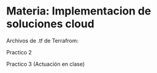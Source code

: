 # Materia: Implementacion de soluciones cloud

Archivos de .tf de Terrafrom:

Practico 2

Practico 3 (Actuación en clase)
